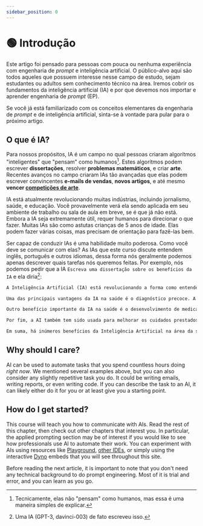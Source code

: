 ```yaml
---
sidebar_position: 0
---
```


# 🟢 Introdução

Este artigo foi pensado para pessoas com pouca ou nenhuma experiência com engenharia de *prompt* e inteligência
artificial. O público-alvo aqui são todos aqueles que possuem interesse nesse campo de estudo, sejam estudantes ou
adultos sem conhecimento técnico na área. Iremos cobrir os fundamentos da inteligência artificial (IA) e por que
devemos nos importar e aprender engenharia de *prompt* (EP).

Se você já está familiarizado com os conceitos elementares da engenharia de *prompt* e de inteligência artificial,
sinta-se à vontade para pular para o próximo artigo.

## O que é IA?

Para nossos propósitos, IA é um campo no qual pessoas criaram algorítmos "inteligentes" que "pensam" como humanos[^1].
Estes algorítmos podem escrever **dissertações**, resolver **problemas matemáticos**, e criar **arte**. Recentes avanços no
campo criaram IAs tão avançadas que elas podem escrever convincentes **e-mails de vendas**, **novos artigos**, e até
mesmo **vencer [competições de arte](https://impakter.com/art-made-by-ai-wins-fine-arts-competition/)**.

IA está atualmente revolucionando muitas indústrias, incluindo jornalismo, saúde, e educação. Você provavelmente verá
ela sendo aplicada em seu ambiente de trabalho ou sala de aula em breve, se é que já não está. Embora a IA seja
extremamente útil, requer humanos para direcionar o que fazer. Muitas IAs são como astutas crianças de 5 anos de idade.
Elas podem fazer várias coisas, mas precisam de orientação para fazê-las bem.

Ser capaz de conduzir IAs é uma habilidade muito poderosa. Como você deve se comunicar com elas? As IAs que este curso
discute entendem inglês, português e outros idiomas, dessa forma nós geralmente podemos apenas descrever quais tarefas
nós queremos feitas. Por exemplo, nós podemos pedir que a IA `Escreva uma dissertação sobre os benefícios da IA` e ela
diria[^2]:

```txt
A Inteligência Artificial (IA) está revolucionando a forma como entendemos, tratamos e prevenimos doenças. É uma tecnologia que proporciona inúmeros benefícios à saúde, desde o diagnóstico precoce de doenças até o desenvolvimento de medicamentos mais eficazes.

Uma das principais vantagens da IA na saúde é o diagnóstico precoce. A IA pode ser usada para monitorar os sinais vitais dos pacientes, detectando possíveis problemas antes que se tornem graves. Além disso, a IA também pode analisar um grande número de exames médicos, como ressonâncias magnéticas, tomografias computadorizadas e exames de sangue, para identificar precocemente problemas de saúde subjacentes. Isso permite que os médicos tomem medidas preventivas antes que a doença piore.

Outro benefício importante da IA na saúde é o desenvolvimento de medicamentos mais eficazes. A IA pode ser usada para analisar grandes quantidades de dados sobre substâncias químicas e seus efeitos no corpo humano. Isso permite que os cientistas descubram novas combinações químicas com propriedades terapêuticas potenciais para tratar uma variedade de condições médicas. Além disso, a AI também pode melhorar a produção em massa desses medicamentos, tornando-se um processo mais rápido e custo-efetivo do que nunca.

Por fim, a AI também tem sido usada para melhorar os cuidados prestados a pacientes hospitalizados. Por exemplo, algumas empresas estão usando algoritmos avançados para monitorar sinais vitais dos pacientes hospitalizados em tempo real e alertar imediatamente os profissionais da área da saúde caso haja algum problema relacionado à respiração ou frequência cardíaca dos pacientes. Essa tecnologia contribui significativamente para reduzir os tempos de espera nos hospitais e melhorar drasticamente as taxas de sobrevivência dos pacientes internados por complicações crônicas ou agudas.

Em suma, há inúmeros benefícios da Inteligência Artificial na área da saúde - desde diagnósticos precoces até o desenvolvimento de medicamentos mais eficazes - tornando-se assim uma tecnologia essencial no setor da saúde moderna.. Combinada às práticas tradicionais da medicina humana, ela tem o potencial de salvar milhões de vidas humanas e transformar drasticamente nossa compreensão sobre prevenção e tratamento diferentes condições clínicas complexass
```

## Why should I care?

AI can be used to automate tasks that you spend countless hours doing *right now*.
We mentioned several examples above, but you can also consider any slightly repetitive task you do.
It could be writing emails, writing reports, or even writing code. If you can describe the task
to an AI, it can likely either do it for you or at least give you a starting point. 

## How do I get started?

This course will teach you how to communicate with AIs. 
Read the rest of this chapter, then check out other chapters that interest you.
In particular, the applied prompting section may be of interest if you would like
to see how professionals use AI to automate their work. You can experiment with AIs
using resources like [Playground](https://beta.openai.com/playground), [other IDEs](https://learnprompting.org/docs/tooling/IDEs/intro), or simply using the interactive [Dyno](https://trydyno.com) embeds that you will see throughout this site.

Before reading the next article, it is important to note that you don't need any technical background to do prompt engineering. Most of it is trial and error, and you can learn as you go.


[^1]: Tecnicamente, elas não "pensam" como humanos, mas essa é uma maneira simples de explicar.
[^2]: Uma IA (GPT-3, davinci-003) de fato escreveu isso.